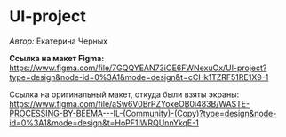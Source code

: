 # UI-project  
  
*Автор:* Екатерина Черных  
  
**Ссылка на макет Figma:** https://www.figma.com/file/7GQQYEAN73iOE6FWNexuOx/UI-project?type=design&node-id=0%3A1&mode=design&t=cCHk1TZRF51RE1X9-1 
  
Ссылка на оригинальный макет, откуда были взяты экраны: https://www.figma.com/file/aSw6V0BrPZYoxeOB0i483B/WASTE-PROCESSING-BY-BEEMA---IL-(Community)-(Copy)?type=design&node-id=0%3A1&mode=design&t=HoPF1IWRQUnnYkqE-1
